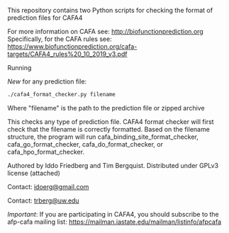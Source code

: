 
This repository contains two Python scripts for checking the format of 
prediction files for CAFA4

For more information on CAFA  see: http://biofunctionprediction.org
Specifically, for the CAFA rules see: https://www.biofunctionprediction.org/cafa-targets/CAFA4_rules%20_10_2019_v3.pdf

Running

*New* for any prediction file:
```bash
./cafa4_format_checker.py filename
```

Where "filename" is the path to the prediction file or zipped archive


This checks any type of prediction file.
CAFA4 format checker  will first check that the filename is correctly formatted.
Based on the filename structure, the program will run cafa_binding_site_format_checker, cafa_go_format_checker, 
cafa_do_format_checker, or cafa_hpo_format_checker.


Authored by Iddo Friedberg and Tim Bergquist. Distributed under GPLv3 license (attached)

Contact: idoerg@gmail.com

Contact: trberg@uw.edu

*Important*: If you are participating in CAFA4, you should subscribe to the afp-cafa
mailing list: https://mailman.iastate.edu/mailman/listinfo/afpcafa
